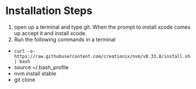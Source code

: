 # Installation Steps

1. open up a terminal and type git. When the prompt to install xcode comes up accept it and install xcode.
2. Run the following commands in a terminal 
* `curl -o- https://raw.githubusercontent.com/creationix/nvm/v0.33.8/install.sh | bash`
* source ~/.bash_profile
* nvm install stable
* git clone 
